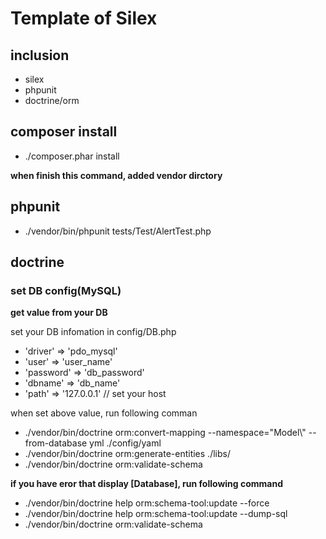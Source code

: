 # Template of Silex

## inclusion
- silex
- phpunit
- doctrine/orm


## composer install
- ./composer.phar install

**when finish this command, added vendor dirctory**


## phpunit
- ./vendor/bin/phpunit tests/Test/AlertTest.php

## doctrine

### set DB config(MySQL)

**get value from your DB**

set your DB infomation in config/DB.php

- 'driver'   => 'pdo_mysql'
- 'user'     => 'user_name'
- 'password' => 'db_password'
- 'dbname'   => 'db_name'
- 'path'     => '127.0.0.1' // set your host

when set above value, run following comman

- ./vendor/bin/doctrine orm:convert-mapping --namespace="Model\\" --from-database yml ./config/yaml 
- ./vendor/bin/doctrine orm:generate-entities ./libs/
- ./vendor/bin/doctrine orm:validate-schema

**if you have eror that display [Database], run following command**

- ./vendor/bin/doctrine help  orm:schema-tool:update --force
- ./vendor/bin/doctrine help  orm:schema-tool:update --dump-sql
- ./vendor/bin/doctrine orm:validate-schema

